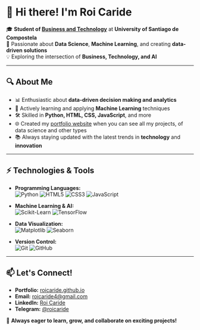 # 👋 Hi there! I'm Roi Caride

🎓 **Student of [Business and Technology](https://www.usc.gal/en/studies/bachelors-degrees/bachelors-degree-in-business-and-technology)** at **University of Santiago de Compostela**  
🚀 Passionate about **Data Science**, **Machine Learning**, and creating **data-driven solutions**  
💡 Exploring the intersection of **Business, Technology, and AI**

---

## 🔍 About Me  

- 📊 Enthusiastic about **data-driven decision making and analytics**
- 🤖 Actively learning and applying **Machine Learning** techniques
- 🛠️ Skilled in **Python, HTML, CSS, JavaScript**, and more
- 🌐 Created my [portfolio website](https://roicaride.github.io) when you can see all my projects, of data science and other types
- 📚 Always staying updated with the latest trends in **technology** and **innovation**

---

## ⚡ Technologies & Tools  

- **Programming Languages:**  
  ![Python](https://img.shields.io/badge/Python-3776AB?style=flat&logo=python&logoColor=white)
  ![HTML5](https://img.shields.io/badge/HTML5-E34F26?style=flat&logo=html5&logoColor=white)
  ![CSS3](https://img.shields.io/badge/CSS3-1572B6?style=flat&logo=css3&logoColor=white)
  ![JavaScript](https://img.shields.io/badge/JavaScript-F7DF1E?style=flat&logo=javascript&logoColor=black)

- **Machine Learning & AI:**  
  ![Scikit-Learn](https://img.shields.io/badge/Scikit--Learn-F7931E?style=flat&logo=scikit-learn&logoColor=white)
  ![TensorFlow](https://img.shields.io/badge/TensorFlow-FF6F00?style=flat&logo=tensorflow&logoColor=white)

- **Data Visualization:**  
  ![Matplotlib](https://img.shields.io/badge/Matplotlib-11557C?style=flat&logoColor=white)
  ![Seaborn](https://img.shields.io/badge/Seaborn-3776AB?style=flat&logoColor=white)

- **Version Control:**  
  ![Git](https://img.shields.io/badge/Git-F05032?style=flat&logo=git&logoColor=white)
  ![GitHub](https://img.shields.io/badge/GitHub-181717?style=flat&logo=github&logoColor=white)

---

## 📫 Let's Connect!  

- **Portfolio:** [roicaride.github.io](https://roicaride.github.io)
- **Email:** [roicaride4@gmail.com](mailto:roicaride4@gmail.com)
- **LinkedIn:** [Roi Caride](https://linkedin.com/in/roi-caride-borrajo-1167a4227)
- **Telegram:** [@roicaride](https://t.me/roicaride)

🚀 **Always eager to learn, grow, and collaborate on exciting projects!**

